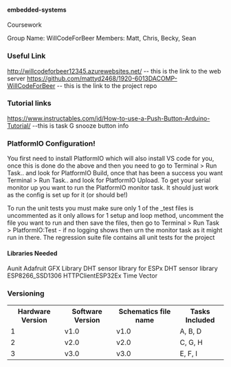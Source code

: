 #### embedded-systems
Coursework

Group Name: WillCodeForBeer
Members: Matt, Chris, Becky, Sean

### Useful Link
http://willcodeforbeer12345.azurewebsites.net/ -- this is the link to the web server
https://github.com/mattyd2468/1920-6013DACOMP-WillCodeForBeer -- this is the link to the project repo

### Tutorial links
https://www.instructables.com/id/How-to-use-a-Push-Button-Arduino-Tutorial/ --this is task G snooze button info

### PlatformIO Configuration!

You first need to install PlatformIO which will also install VS code for you, once this is done do the above and then you need to go to Terminal > Run Task.. and look for PlatformIO Build, once that has been a success you want Terminal > Run Task.. and look for PlatformIO Upload. To get your serial monitor up you want to run the PlatformIO monitor task. It should just work as the config is set up for it (or should be!)

To run the unit tests you must make sure only 1 of the _test files is uncommented as it only allows for 1 setup and loop method, uncomment the file you want to run and then save the files, then go to Terminal > Run Task > PlatformIO:Test - if no logging shows then urn the monitor task as it might run in there. The regression suite file contains all unit tests for the project

#### Libraries Needed
Aunit
Adafruit GFX Library
DHT sensor library for ESPx
DHT sensor library
ESP8266_SSD1306
HTTPClientESP32Ex
Time
Vector

### Versioning

<table>
  <tr>
    <th>Hardware Version</th>
    <th>Software Version</th>
    <th>Schematics file name</th>
    <th>Tasks Included</th>
  </tr>
  <tr>
    <td>1</td>
    <td>v1.0</td>
    <td>v1.0</td>
    <td>A, B, D</td>
  </tr>
  <tr>
    <td>2</td>
    <td>v2.0</td>
    <td>v2.0</td>
    <td>C, G, H</td>
  </tr>
   <tr>
    <td>3</td>
    <td>v3.0</td>
    <td>v3.0</td>
    <td>E, F, I</td>
  </tr>
</table>
